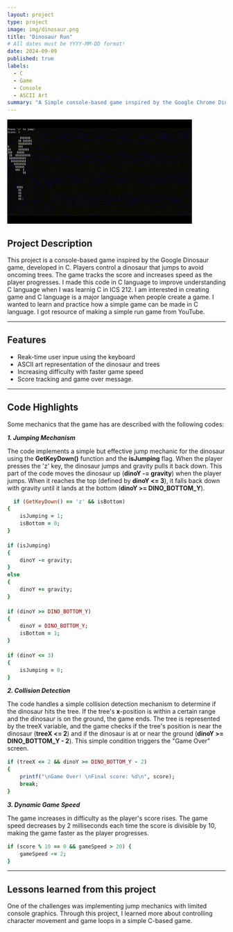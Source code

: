 ```yaml
---
layout: project
type: project
image: img/dinosaur.png
title: "Dinosaur Run"
# All dates must be YYYY-MM-DD format!
date: 2024-09-09
published: true
labels:
  - C
  - Game
  - Console
  - ASCII Art
summary: "A Simple console-based game inspired by the Google Chrome Dino game."
---
```


<img class="img-fluid" src="../img/dinosaurRunGif.gif">

## Project Description 

This project is a console-based game inspired by the Google Dinosaur game, developed in C. Players control a dinosaur that jumps to avoid oncoming trees. The game tracks the score and increases speed as the player progresses. I made this code in C language to improve understanding C language when I was learnig C in ICS 212. I am interested in creating game and C language is a major language when people create a game. I wanted to learn and practice how a simple game can be made in C language. I got resource of making a simple run game from YouTube. 

<hr>

## Features

* Reak-time user inpue using the keyboard
* ASCII art representation of the dinosaur and trees
* Increasing difficulty with faster game speed
* Score tracking and game over message.

<hr>

## Code Highlights

Some mechanics that the game has are described with the following codes:

**_1. Jumping Mechanism_**

  The code implements a simple but effective jump mechanic for the dinosaur using the **GetKeyDown()** function and the **isJumping** flag. When the player presses the 'z' key, the dinosaur jumps and gravity pulls it back down.
  This part of the code moves the dinosaur up (**dinoY -= gravity**) when the player jumps. When it reaches the top (defined by **dinoY <= 3**), it falls back down with gravity until it lands at the bottom (**dinoY >= DINO_BOTTOM_Y**).
  
```ruby
  if (GetKeyDown() == 'z' && isBottom)
{
    isJumping = 1;
    isBottom = 0;
}
  
if (isJumping)
{
    dinoY -= gravity;
}
else
{
    dinoY += gravity;
}

if (dinoY >= DINO_BOTTOM_Y)
{
    dinoY = DINO_BOTTOM_Y;
    isBottom = 1;
}

if (dinoY <= 3)
{
    isJumping = 0;
}
```

**_2. Collision Detection_**

  The code handles a simple collision detection mechanism to determine if the dinosaur hits the tree. If the tree's **x**-position is within a certain range and the dinosaur is on the ground, the game ends.
  The tree is represented by the treeX variable, and the game checks if the tree's position is near the dinosaur (**treeX <= 2**) and if the dinosaur is at or near the ground (**dinoY >= DINO_BOTTOM_Y - 2**). This simple condition triggers the "Game Over" screen.
  
```ruby
if (treeX <= 2 && dinoY >= DINO_BOTTOM_Y - 2)
{
    printf("\nGame Over! \nFinal score: %d\n", score);
    break;
}
```

**_3. Dynamic Game Speed_**

  The game increases in difficulty as the player's score rises. The game speed decreases by 2 milliseconds each time the score is divisible by 10, making the game faster as the player progresses.

```ruby
if (score % 10 == 0 && gameSpeed > 20) {
    gameSpeed -= 2;
}
```

<hr>

## Lessons learned from this project

One of the challenges was implementing jump mechanics with limited console graphics. Through this project, I learned more about controlling character movement and game loops in a simple C-based game. 
